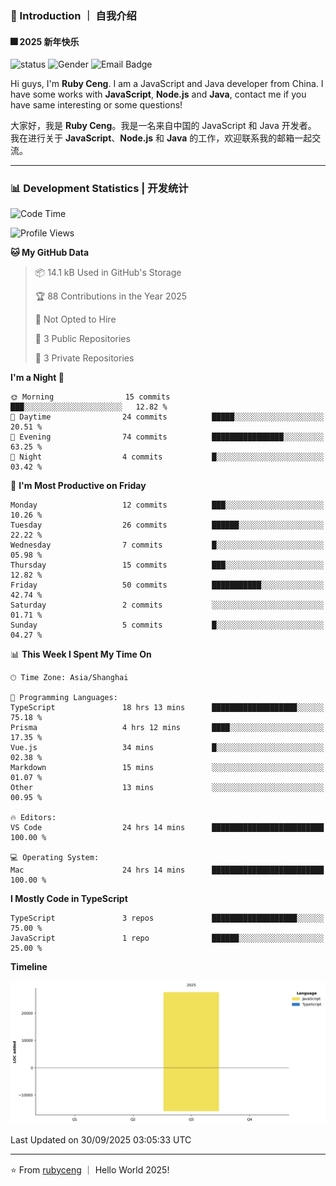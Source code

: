 ### 👋 Introduction ｜ 自我介绍

#### 🎆 2025 新年快乐

![status](https://img.shields.io/badge/status-up-brightgreen)  ![Gender](https://img.shields.io/badge/gender-%F0%9F%A4%B5-lightgrey)  ![Email Badge](https://img.shields.io/badge/Email-rubyceng0326@gmail.com-blue?style=flat-square&logo=gmail&logoColor=white)

Hi guys, I'm **Ruby Ceng**. I am a JavaScript and Java developer from China.
I have some works with **JavaScript**, **Node.js** and **Java**, contact me if you have same interesting or some questions!

大家好，我是 **Ruby Ceng**。我是一名来自中国的 JavaScript 和 Java 开发者。
我在进行关于 **JavaScript**、**Node.js** 和 **Java** 的工作，欢迎联系我的邮箱一起交流。

---

### 📊 Development Statistics | 开发统计

<!--START_SECTION:waka-->
![Code Time](http://img.shields.io/badge/Code%20Time-485%20hrs%2015%20mins-blue)

![Profile Views](http://img.shields.io/badge/Profile%20Views-0-blue)

**🐱 My GitHub Data** 

> 📦 14.1 kB Used in GitHub's Storage 
 > 
> 🏆 88 Contributions in the Year 2025
 > 
> 🚫 Not Opted to Hire
 > 
> 📜 3 Public Repositories 
 > 
> 🔑 3 Private Repositories 
 > 
**I'm a Night 🦉** 

```text
🌞 Morning                15 commits          ███░░░░░░░░░░░░░░░░░░░░░░   12.82 % 
🌆 Daytime                24 commits          █████░░░░░░░░░░░░░░░░░░░░   20.51 % 
🌃 Evening                74 commits          ████████████████░░░░░░░░░   63.25 % 
🌙 Night                  4 commits           █░░░░░░░░░░░░░░░░░░░░░░░░   03.42 % 
```
📅 **I'm Most Productive on Friday** 

```text
Monday                   12 commits          ███░░░░░░░░░░░░░░░░░░░░░░   10.26 % 
Tuesday                  26 commits          ██████░░░░░░░░░░░░░░░░░░░   22.22 % 
Wednesday                7 commits           █░░░░░░░░░░░░░░░░░░░░░░░░   05.98 % 
Thursday                 15 commits          ███░░░░░░░░░░░░░░░░░░░░░░   12.82 % 
Friday                   50 commits          ███████████░░░░░░░░░░░░░░   42.74 % 
Saturday                 2 commits           ░░░░░░░░░░░░░░░░░░░░░░░░░   01.71 % 
Sunday                   5 commits           █░░░░░░░░░░░░░░░░░░░░░░░░   04.27 % 
```


📊 **This Week I Spent My Time On** 

```text
🕑︎ Time Zone: Asia/Shanghai

💬 Programming Languages: 
TypeScript               18 hrs 13 mins      ███████████████████░░░░░░   75.18 % 
Prisma                   4 hrs 12 mins       ████░░░░░░░░░░░░░░░░░░░░░   17.35 % 
Vue.js                   34 mins             █░░░░░░░░░░░░░░░░░░░░░░░░   02.38 % 
Markdown                 15 mins             ░░░░░░░░░░░░░░░░░░░░░░░░░   01.07 % 
Other                    13 mins             ░░░░░░░░░░░░░░░░░░░░░░░░░   00.95 % 

🔥 Editors: 
VS Code                  24 hrs 14 mins      █████████████████████████   100.00 % 

💻 Operating System: 
Mac                      24 hrs 14 mins      █████████████████████████   100.00 % 
```

**I Mostly Code in TypeScript** 

```text
TypeScript               3 repos             ███████████████████░░░░░░   75.00 % 
JavaScript               1 repo              ██████░░░░░░░░░░░░░░░░░░░   25.00 % 
```



**Timeline**

![Lines of Code chart](https://raw.githubusercontent.com/rubyceng/rubyceng/main/assets/bar_graph.png)


 Last Updated on 30/09/2025 03:05:33 UTC
<!--END_SECTION:waka-->

---

⭐️ From [rubyceng](https://github.com/rubyceng) ｜ Hello World 2025!
